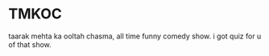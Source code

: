 <h1>TMKOC</H1>

taarak mehta ka ooltah chasma, all time funny comedy show. i got quiz for u of that show.